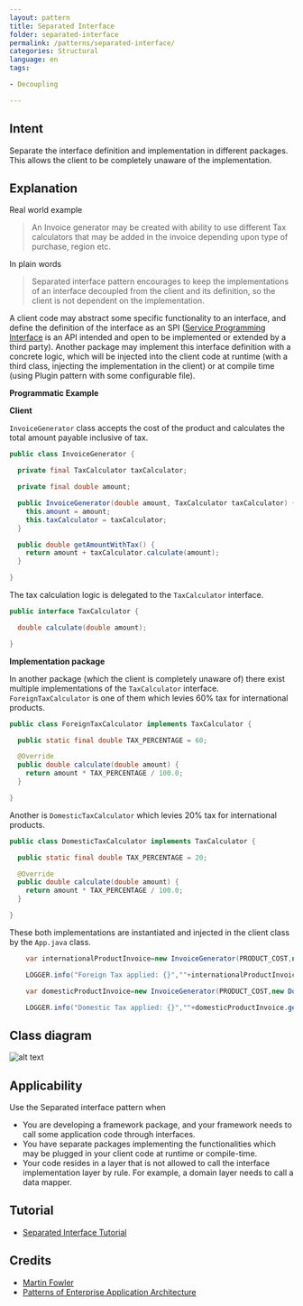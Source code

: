 ```yaml
---
layout: pattern
title: Separated Interface
folder: separated-interface
permalink: /patterns/separated-interface/
categories: Structural
language: en
tags:

- Decoupling

---
```


## Intent

Separate the interface definition and implementation in different packages. This allows the client
to be completely unaware of the implementation.

## Explanation

Real world example

> An Invoice generator may be created with ability to use different Tax calculators that may be
> added in the invoice depending upon type of purchase, region etc.

In plain words

> Separated interface pattern encourages to keep the implementations of an interface decoupled from
> the client and its definition, so the client is not dependent on the implementation.

A client code may abstract some specific functionality to an interface, and define the definition of
the interface as an
SPI ([Service Programming Interface](https://en.wikipedia.org/wiki/Service_provider_interface)
is an API intended and open to be implemented or extended by a third party). Another package may
implement this interface definition with a concrete logic, which will be injected into the client
code at runtime (with a third class, injecting the implementation in the client) or at compile time
(using Plugin pattern with some configurable file).

**Programmatic Example**

**Client**

`InvoiceGenerator` class accepts the cost of the product and calculates the total
amount payable inclusive of tax.

```java
public class InvoiceGenerator {

  private final TaxCalculator taxCalculator;

  private final double amount;

  public InvoiceGenerator(double amount, TaxCalculator taxCalculator) {
    this.amount = amount;
    this.taxCalculator = taxCalculator;
  }

  public double getAmountWithTax() {
    return amount + taxCalculator.calculate(amount);
  }

}
```

The tax calculation logic is delegated to the `TaxCalculator` interface.

```java
public interface TaxCalculator {

  double calculate(double amount);

}
```

**Implementation package**

In another package (which the client is completely unaware of) there exist multiple implementations
of the `TaxCalculator` interface. `ForeignTaxCalculator` is one of them which levies 60% tax
for international products.

```java
public class ForeignTaxCalculator implements TaxCalculator {

  public static final double TAX_PERCENTAGE = 60;

  @Override
  public double calculate(double amount) {
    return amount * TAX_PERCENTAGE / 100.0;
  }

}
```

Another is `DomesticTaxCalculator` which levies 20% tax for international products.

```java
public class DomesticTaxCalculator implements TaxCalculator {

  public static final double TAX_PERCENTAGE = 20;

  @Override
  public double calculate(double amount) {
    return amount * TAX_PERCENTAGE / 100.0;
  }

}
```

These both implementations are instantiated and injected in the client class by the ```App.java```
class.

```java
    var internationalProductInvoice=new InvoiceGenerator(PRODUCT_COST,new ForeignTaxCalculator());

    LOGGER.info("Foreign Tax applied: {}",""+internationalProductInvoice.getAmountWithTax());

    var domesticProductInvoice=new InvoiceGenerator(PRODUCT_COST,new DomesticTaxCalculator());

    LOGGER.info("Domestic Tax applied: {}",""+domesticProductInvoice.getAmountWithTax());
```

## Class diagram

![alt text](/etc/class_diagram.png "Separated Interface")

## Applicability

Use the Separated interface pattern when

* You are developing a framework package, and your framework needs to call some application code
  through interfaces.
* You have separate packages implementing the functionalities which may be plugged in your client
  code at runtime or compile-time.
* Your code resides in a layer that is not allowed to call the interface implementation layer by
  rule. For example, a domain layer needs to call a data mapper.

## Tutorial

* [Separated Interface Tutorial](https://www.youtube.com/watch?v=d3k-hOA7k2Y)

## Credits

* [Martin Fowler](https://www.martinfowler.com/eaaCatalog/separatedInterface.html)
* [Patterns of Enterprise Application Architecture](https://www.amazon.com/gp/product/0321127420/ref=as_li_qf_asin_il_tl?ie=UTF8&tag=javadesignpat-20&creative=9325&linkCode=as2&creativeASIN=0321127420&linkId=e08dfb7f2cf6153542ef1b5a00b10abc)
